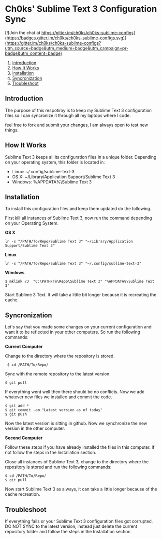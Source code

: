 # Ch0ks' Sublime Text 3 Configuration Sync

[![Join the chat at https://gitter.im/ch0ks/ch0ks-sublime-configs](https://badges.gitter.im/ch0ks/ch0ks-sublime-configs.svg)](https://gitter.im/ch0ks/ch0ks-sublime-configs?utm_source=badge&utm_medium=badge&utm_campaign=pr-badge&utm_content=badge)

<!-- MarkdownTOC -->

1. [Introduction](#introduction)
1. [How It Works](#how-it-works)
1. [Installation](#installation)
1. [Syncronization](#syncronization)
1. [Troubleshoot](#troubleshoot)

<!-- /MarkdownTOC -->

<a id="introduction"></a>
## Introduction

The purpose of this respotiroy is to keep my Sublime Text 3 configuration files so I can syncronize it through all my laptops where I code.

feel free to fork and submit your changes, I am always open to test new things.

<a id="how-it-works"></a>
## How It Works

Sublime Text 3 keeps all its configuration files in a unique folder. Depending on your operating system, this folder is located in:

* Linux: ~/.config/sublime-text-3
* OS X: ~/Library/Application Support/Sublime Text 3
* Windows: %APPDATA%\Sublime Text 3

<a id="installation"></a>
## Installation

To install this configuration files and keep them updated do the following.

First kill all instances of Sublime Text 3, now run the command depending on your Operating System.

**OS X**

```
ln -s "/PATH/To/Repo/Sublime Text 3" "~/Library/Application Support/Sublime Text 3"
```

**Linux**

```
ln -s "/PATH/To/Repo/Sublime Text 3" "~/.config/sublime-text-3"
```

**Windows**

```
$ mklink /J  "C:\PATH\To\Repo\Sublime Text 3" "%APPDATA%\Sublime Text 3"
```

Start Sublime 3 Text. It will take a little bit longer because it is recreating the cache.

<a id="syncronization"></a>
## Syncronization

Let's say that you made some changes on your current configuration and want it to be reflected in your other computers. So run the following commands:

**Current Computer**

Change to the directory where the repository is stored.

`` $ cd /PATH/To/Repo/``

Sync with the remote repository to the latest version.

``$ git pull``

If everything went well then there should be no conflicts. Now we add whatever new files we installed and commit the code.

```
$ git add *
$ git commit -am "Latest version as of today"
$ git push
```

Now the latest version is sitting in github. Now we synchronize the new version in the other computer.

**Second Computer**

Follow these steps if you have already installed the files in this computer. If not follow the steps in the Installation section.

Close all instances of Sublime Text 3, change to the directory where the repository is stored and run the following commands:

```
$ cd /PATH/To/Repo/
$ git pull
```

Now start Sublime Text 3 as always, it can take a little longer because of the cache recreation.

<a id="troubleshoot"></a>
## Troubleshoot

If everything fails or your Sublime Text 3 configuration files got corrupted, DO NOT SYNC to the latest version, instead just delete the current repository folder and follow the steps in the Installation section.
